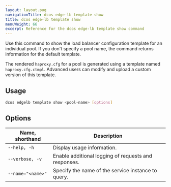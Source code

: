 ```yaml
---
layout: layout.pug
navigationTitle: dcos edge-lb template show
title: dcos edge-lb template show
menuWeight: 66
excerpt: Reference for the dcos edge-lb template show command
---
```


Use this command to show the load balancer configuration template for an individual pool. If you don't specify a pool name, the command returns information for the default template.

The rendered `haproxy.cfg` for a pool is generated using a template named `haproxy.cfg.ctmpl`. Advanced users can modify and upload a custom version of this template.

## Usage
```bash
dcos edgelb template show <pool-name> [options]
```

## Options
| Name, shorthand | Description |
|-----------------|-------------|
| `--help, -h`    | Display usage information. |
| `--verbose, -v`   | Enable additional logging of requests and responses. |
| `--name="<name>"`   | Specify the name of the service instance to query. |

<!-- ### Permissions -->

<!-- ### Examples -->
